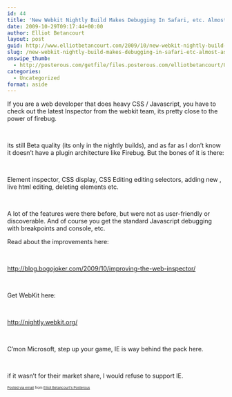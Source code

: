 ```yaml
---
id: 44
title: 'New Webkit Nightly Build Makes Debugging In Safari, etc. Almost as Easy as FF &#038; Firebug'
date: 2009-10-29T09:17:44+00:00
author: Elliot Betancourt
layout: post
guid: http://www.elliotbetancourt.com/2009/10/new-webkit-nightly-build-makes-debugging-in-safari-etc-almost-as-easy-as-ff-firebug/
slug: /new-webkit-nightly-build-makes-debugging-in-safari-etc-almost-as-easy-as-ff-firebug/
onswipe_thumb:
  - http://posterous.com/getfile/files.posterous.com/elliotbetancourt/UIOpHUPCtNyWiLHmVVprqr8zXC7MwkfNFbKyn2Kp8O9WhW0PWE1WOiFRFkwI/Screenshot_2009-10-29_at_11.36.png.scaled.500.jpg
categories:
  - Uncategorized
format: aside
---
```

If you are a web developer that does heavy CSS / Javascript, you have to check out the latest Inspector from the webkit team, its pretty close to the power of firebug.

&nbsp;

its still Beta quality (its only in the nightly builds), and as far as I don&#8217;t know it doesn&#8217;t have a plugin architecture like Firebug. But the bones of it is there:

&nbsp;

Element inspector, CSS display, CSS Editing editing selectors, adding new , live html editing, deleting elements etc.

&nbsp;

A lot of the features were there before, but were not as user-friendly or discoverable. And of course you get the standard Javascript debugging with breakpoints and console, etc.

Read about the improvements here:

&nbsp;

<http://blog.bogojoker.com/2009/10/improving-the-web-inspector/>

&nbsp;

Get WebKit here:

&nbsp;

<http://nightly.webkit.org/>

&nbsp;

C&#8217;mon Microsoft, step up your game, IE is way behind the pack here.

&nbsp;

if it wasn&#8217;t for their market share, I would refuse to support IE.

<p style="font-size: 8px;">
  <a href="http://posterous.com">Posted via email</a> from <a href="http://posterous.elliotbetancourt.com/new-webkit-nightly-build-makes-debugging-in-s">Elliot Betancourt&#8217;s Posterous</a>
</p>